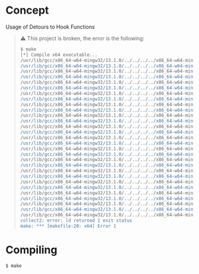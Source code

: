 # Concept

Usage of Detours to Hook Functions

>:warning: This project is broken, the error is the following:
> ```bash
>$ make
>[*] Compile x64 executable...
>/usr/lib/gcc/x86_64-w64-mingw32/13.1.0/../../../../x86_64-w64-mingw32/bin/ld: lib/detoursx64.lib(obj.X64/detours.obj):(.text$mn+0x19): undefined reference to `?detour_find_jmp_bounds@@YAXPEAEPEAPEAU_DETOUR_TRAMPOLINE@@1@Z'
>/usr/lib/gcc/x86_64-w64-mingw32/13.1.0/../../../../x86_64-w64-mingw32/bin/ld: lib/detoursx64.lib(obj.X64/detours.obj):(.text$mn+0x1e): undefined reference to `?detour_find_jmp_bounds@@YAXPEAEPEAPEAU_DETOUR_TRAMPOLINE@@1@Z'
>/usr/lib/gcc/x86_64-w64-mingw32/13.1.0/../../../../x86_64-w64-mingw32/bin/ld: lib/detoursx64.lib(obj.X64/detours.obj):(.text$mn+0x238): undefined reference to `??3@YAXPEAX_K@Z'
>/usr/lib/gcc/x86_64-w64-mingw32/13.1.0/../../../../x86_64-w64-mingw32/bin/ld: lib/detoursx64.lib(obj.X64/detours.obj):(.text$mn+0x42c): undefined reference to `?detour_does_code_end_function@@YAHPEAE@Z'
>/usr/lib/gcc/x86_64-w64-mingw32/13.1.0/../../../../x86_64-w64-mingw32/bin/ld: lib/detoursx64.lib(obj.X64/detours.obj):(.text$mn+0x44b): undefined reference to `?detour_is_code_filler@@YAKPEAE@Z'
>/usr/lib/gcc/x86_64-w64-mingw32/13.1.0/../../../../x86_64-w64-mingw32/bin/ld: lib/detoursx64.lib(obj.X64/detours.obj):(.text$mn+0x580): undefined reference to `?detour_gen_jmp_indirect@@YAPEAEPEAEPEAPEAE@Z'
>/usr/lib/gcc/x86_64-w64-mingw32/13.1.0/../../../../x86_64-w64-mingw32/bin/ld: lib/detoursx64.lib(obj.X64/detours.obj):(.text$mn+0x597): undefined reference to `?detour_gen_brk@@YAPEAEPEAE0@Z'
>/usr/lib/gcc/x86_64-w64-mingw32/13.1.0/../../../../x86_64-w64-mingw32/bin/ld: lib/detoursx64.lib(obj.X64/detours.obj):(.text$mn+0x19): undefined reference to `?detour_skip_jmp@@YAPEAEPEAEPEAPEAX@Z'
>/usr/lib/gcc/x86_64-w64-mingw32/13.1.0/../../../../x86_64-w64-mingw32/bin/ld: lib/detoursx64.lib(obj.X64/detours.obj):(.text$mn+0xe7): undefined reference to `??3@YAXPEAX_K@Z'
>/usr/lib/gcc/x86_64-w64-mingw32/13.1.0/../../../../x86_64-w64-mingw32/bin/ld: lib/detoursx64.lib(obj.X64/detours.obj):(.text$mn+0xb2): undefined reference to `??3@YAXPEAX_K@Z'
>/usr/lib/gcc/x86_64-w64-mingw32/13.1.0/../../../../x86_64-w64-mingw32/bin/ld: lib/detoursx64.lib(obj.X64/detours.obj):(.text$mn+0x119): undefined reference to `??3@YAXPEAX_K@Z'
>/usr/lib/gcc/x86_64-w64-mingw32/13.1.0/../../../../x86_64-w64-mingw32/bin/ld: lib/detoursx64.lib(obj.X64/detours.obj):(.text$mn+0xf): undefined reference to `__security_cookie'
>/usr/lib/gcc/x86_64-w64-mingw32/13.1.0/../../../../x86_64-w64-mingw32/bin/ld: lib/detoursx64.lib(obj.X64/detours.obj):(.text$mn+0x108): undefined reference to `?detour_gen_jmp_indirect@@YAPEAEPEAEPEAPEAE@Z'
>/usr/lib/gcc/x86_64-w64-mingw32/13.1.0/../../../../x86_64-w64-mingw32/bin/ld: lib/detoursx64.lib(obj.X64/detours.obj):(.text$mn+0x126): undefined reference to `?detour_gen_jmp_immediate@@YAPEAEPEAE0@Z'
>/usr/lib/gcc/x86_64-w64-mingw32/13.1.0/../../../../x86_64-w64-mingw32/bin/ld: lib/detoursx64.lib(obj.X64/detours.obj):(.text$mn+0x142): undefined reference to `?detour_gen_brk@@YAPEAEPEAE0@Z'
>/usr/lib/gcc/x86_64-w64-mingw32/13.1.0/../../../../x86_64-w64-mingw32/bin/ld: lib/detoursx64.lib(obj.X64/detours.obj):(.text$mn+0x3bb): undefined reference to `??3@YAXPEAX_K@Z'
>/usr/lib/gcc/x86_64-w64-mingw32/13.1.0/../../../../x86_64-w64-mingw32/bin/ld: lib/detoursx64.lib(obj.X64/detours.obj):(.text$mn+0x437): undefined reference to `??3@YAXPEAX_K@Z'
>/usr/lib/gcc/x86_64-w64-mingw32/13.1.0/../../../../x86_64-w64-mingw32/bin/ld: lib/detoursx64.lib(obj.X64/detours.obj):(.text$mn+0x48b): undefined reference to `__security_check_cookie'
>/usr/lib/gcc/x86_64-w64-mingw32/13.1.0/../../../../x86_64-w64-mingw32/bin/ld: lib/detoursx64.lib(obj.X64/detours.obj):(.text$mn+0x76): undefined reference to `??3@YAXPEAX_K@Z'
>/usr/lib/gcc/x86_64-w64-mingw32/13.1.0/../../../../x86_64-w64-mingw32/bin/ld: lib/detoursx64.lib(obj.X64/detours.obj):(.xdata[$unwind$DetourTransactionCommitEx]+0x8): undefined reference to `__GSHandlerCheck'
>/usr/lib/gcc/x86_64-w64-mingw32/13.1.0/../../../../x86_64-w64-mingw32/bin/ld: lib/detoursx64.lib(obj.X64/disasm.obj):(.text$mn+0x1e): undefined reference to `__security_cookie'
>/usr/lib/gcc/x86_64-w64-mingw32/13.1.0/../../../../x86_64-w64-mingw32/bin/ld: lib/detoursx64.lib(obj.X64/disasm.obj):(.text$mn+0x6d): undefined reference to `__security_check_cookie'
>/usr/lib/gcc/x86_64-w64-mingw32/13.1.0/../../../../x86_64-w64-mingw32/bin/ld: lib/detoursx64.lib(obj.X64/disasm.obj):(.xdata[$unwind$DetourCopyInstruction]+0x8): undefined reference to `__GSHandlerCheck'
>/usr/lib/gcc/x86_64-w64-mingw32/13.1.0/../../../../x86_64-w64-mingw32/bin/ld: lib/detoursx64.lib(obj.X64/modules.obj):(.text$mn+0x14): undefined reference to `__security_cookie'
>/usr/lib/gcc/x86_64-w64-mingw32/13.1.0/../../../../x86_64-w64-mingw32/bin/ld: lib/detoursx64.lib(obj.X64/modules.obj):(.text$mn+0x149): undefined reference to `?StringCchCopyA@@YAJPEAD_KPEBD@Z'
>/usr/lib/gcc/x86_64-w64-mingw32/13.1.0/../../../../x86_64-w64-mingw32/bin/ld: lib/detoursx64.lib(obj.X64/modules.obj):(.text$mn+0x174): undefined reference to `?StringCchCatA@@YAJPEAD_KPEBD@Z'
>/usr/lib/gcc/x86_64-w64-mingw32/13.1.0/../../../../x86_64-w64-mingw32/bin/ld: lib/detoursx64.lib(obj.X64/modules.obj):(.text$mn+0x19d): undefined reference to `?StringCchCatA@@YAJPEAD_KPEBD@Z'
>/usr/lib/gcc/x86_64-w64-mingw32/13.1.0/../../../../x86_64-w64-mingw32/bin/ld: lib/detoursx64.lib(obj.X64/modules.obj):(.text$mn+0x20e): undefined reference to `__security_check_cookie'
>/usr/lib/gcc/x86_64-w64-mingw32/13.1.0/../../../../x86_64-w64-mingw32/bin/ld: lib/detoursx64.lib(obj.X64/modules.obj):(.xdata[$unwind$DetourFindFunction]+0x8): undefined reference to `__GSHandlerCheck'
>collect2: error: ld returned 1 exit status
>make: *** [makefile:20: x64] Error 1
>```

# Compiling

```bash
$ make
```